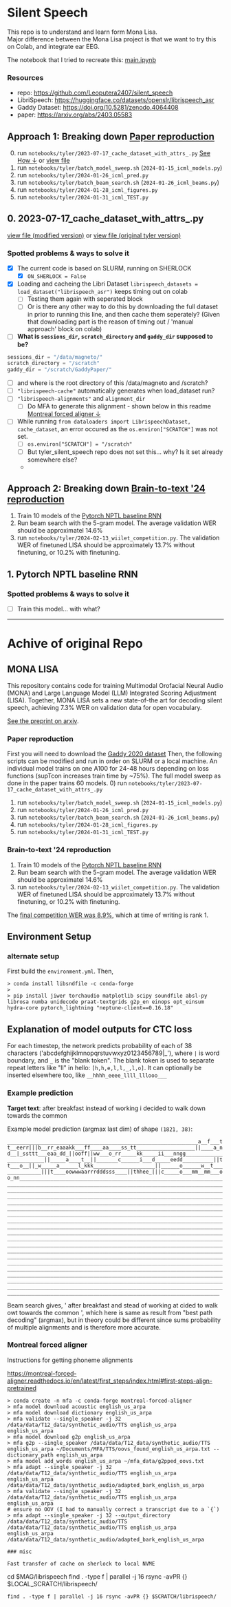 # Silent Speech
This repo is to understand and learn form Mona Lisa.  
Major difference between the Mona Lisa project is that we want to try this on Colab, and integrate ear EEG.

The notebook that I tried to recreate this: [main.ipynb](https://github.com/chanulee/silent_speech/blob/main/main.ipynb)

### Resources
- repo: https://github.com/Leoputera2407/silent_speech
- LibriSpeech: https://huggingface.co/datasets/openslr/librispeech_asr
- Gaddy Dataset: https://doi.org/10.5281/zenodo.4064408
- paper: https://arxiv.org/abs/2403.05583

## Approach 1: Breaking down [Paper reproduction](#paper-reproduction) 
0. run `notebooks/tyler/2023-07-17_cache_dataset_with_attrs_.py` [See How ↓](#0-2023-07-17_cache_dataset_with_attrs_py) or [view file](notebooks/tyler/2023-07-17_cache_dataset_with_attrs_.py)
1. run `notebooks/tyler/batch_model_sweep.sh` (`2024-01-15_icml_models.py`)
2. run `notebooks/tyler/2024-01-26_icml_pred.py`
3. run `notebooks/tyler/batch_beam_search.sh` (`2024-01-26_icml_beams.py`)
4. run `notebooks/tyler/2024-01-28_icml_figures.py`
5. run `notebooks/tyler/2024-01-31_icml_TEST.py`

## 0. 2023-07-17_cache_dataset_with_attrs_.py
[view file (modified version)](notebooks/tyler/2023-07-17_cache_dataset_with_attrs_.py) or [view file (original tyler version)](https://github.com/Leoputera2407/tyler_silent_speech/blob/main/notebooks/tyler/2023-07-17_cache_dataset_with_attrs_.py)

### Spotted problems & ways to solve it
- [x] The current code is based on SLURM, running on SHERLOCK
  - [x] ```ON_SHERLOCK = False```
- [x] Loading and cacheing the Libri Dataset ```librispeech_datasets = load_dataset("librispeech_asr")``` keeps timing out on colab
  - [ ] Testing them again with seperated block
  - [ ] Or is there any other way to do this by downloading the full dataset in prior to running this line, and then cache them seperately? (Given that downloading part is the reason of timing out / 'manual approach' block on colab)
- [ ] **What is ```sessions_dir```, ```scratch_directory``` and ```gaddy_dir``` supposed to be?**
```python
sessions_dir = "/data/magneto/"
scratch_directory = "/scratch"
gaddy_dir = "/scratch/GaddyPaper/"
```
  - [ ] and where is the root directory of this /data/magneto and /scratch?
- [ ] ```"librispeech-cache"``` automatically generates when load_dataset run?
- [ ] ```"librispeech-alignments"``` and ```alignment_dir```
  - [ ] Do MFA to generate this alignment - shown below in this readme [Montreal forced aligner ↓](#montreal-forced-aligner)
- [ ] While running ```from dataloaders import LibrispeechDataset, cache_dataset```, an error occured as the ```os.environ["SCRATCH"]``` was not set.
  - [ ] ```os.environ["SCRATCH"] = "/scratch"```
  - [ ] But tyler_silent_speech repo does not set this... why? Is it set already somewhere else?
  -

## Approach 2: Breaking down [Brain-to-text '24 reproduction](#brain-to-text-24-reproduction)  
1. Train 10 models of the [Pytorch NPTL baseline RNN](https://github.com/cffan/neural_seq_decoder)
2. Run beam search with the 5-gram model. The average validation WER should be approximatel 14.6%
3. run `notebooks/tyler/2024-02-13_wiilet_competition.py`. The validation WER of finetuned LISA should be approximately 13.7% without finetuning, or 10.2% with finetuning.

## 1. Pytorch NPTL baseline RNN
### Spotted problems & ways to solve it
- [ ] Train this model... with what?

---

# Achive of original Repo
## MONA LISA

This repository contains code for training Multimodal Orofacial Neural Audio (MONA) and Large Language
Model (LLM) Integrated Scoring Adjustment
(LISA). Together, MONA LISA sets a new state-of-the art for decoding silent speech, achieving 7.3% WER on validation data for open vocabulary.

[See the preprint on arxiv](https://arxiv.org/abs/2403.05583).

### Paper reproduction
First you will need to download the [Gaddy 2020 dataset](https://doi.org/10.5281/zenodo.4064408) Then, the following scripts can be modified and run in order on SLURM or a local machine. An individual model trains on one A100 for 24-48 hours depending on loss functions (supTcon increases train time by ~75%). The full model sweep as done in the paper trains 60 models.
0) run `notebooks/tyler/2023-07-17_cache_dataset_with_attrs_.py`
1) run `notebooks/tyler/batch_model_sweep.sh` (`2024-01-15_icml_models.py`)
2) run `notebooks/tyler/2024-01-26_icml_pred.py`
3) run `notebooks/tyler/batch_beam_search.sh` (`2024-01-26_icml_beams.py`)
4) run `notebooks/tyler/2024-01-28_icml_figures.py`
5) run `notebooks/tyler/2024-01-31_icml_TEST.py`

### Brain-to-text '24 reproduction
1) Train 10 models of the [Pytorch NPTL baseline RNN](https://github.com/cffan/neural_seq_decoder)
2) Run beam search with the 5-gram model. The average validation WER should be approximatel 14.6%
3) run `notebooks/tyler/2024-02-13_wiilet_competition.py`. The validation WER of finetuned LISA should be approximately 13.7% without finetuning, or 10.2% with finetuning.

The [final competition WER was 8.9%](https://eval.ai/web/challenges/challenge-page/2099/leaderboard/4944), which at time of writing is rank 1.

## Environment Setup

### alternate setup
First build the `environment.yml`. Then, 
```
> conda install libsndfile -c conda-forge
> 
> pip install jiwer torchaudio matplotlib scipy soundfile absl-py librosa numba unidecode praat-textgrids g2p_en einops opt_einsum hydra-core pytorch_lightning "neptune-client==0.16.18"
```


## Explanation of model outputs for CTC loss
For each timestep, the network predicts probability of each of 38 characters ('abcdefghijklmnopqrstuvwxyz0123456789|_'), where `|` is word boundary, and `_` is the "blank token". The blank token is used to separate repeat letters like "ll" in hello: `[h,h,e,l,l,_,l,o]`. It can optionally be inserted elsewhere too, like `__hhhh_eeee_llll_lllooo___`

### Example prediction


**Target text**: after breakfast instead of working i decided to walk down towards the common

Example model prediction (argmax last dim) of shape `(1821, 38)`:

`______________________________________________________________a__f___tt__eerr|||b__rr_eaaakk___ff____aa____ss_tt___________________||____a_nd__|_ssttt___eaa_dd_||ooff||ww___o_rr_____kk_____ii___nngg________________________||_____a____t__||_______c______i___d_____eedd__________||tt___o__||_w_____a______l_kkk____________________||______o______w__t______________|||t____oowwwaarrrdddsss____||thhee_|||c_____o___mm__mm___oo_nn___________________________________________________________________________________________________________________________________________________________________________________________________________________________________________________________________________________________________________________________________________________________________________________________________________________________________________________________________________________________________________________________________________________________________________________________________________________________________________________________________________________________________________________________________________________________________________________________________________________________________________________________________________________________________________________________________________________________________________________________________________________________________________________________________________________________________________________________________________________________________________________________________________________________________________________________________________________________________________________________________________________________________________________________________________________________________________________`

Beam search gives, ' after breakfast and stead of working at cided to walk owt towards the common ', which here is same as result from "best path decoding" (argmax), but in theory could be different since sums probability of multiple alignments and is therefore more accurate.


### Montreal forced aligner
Instructions for getting phoneme alignments


https://montreal-forced-aligner.readthedocs.io/en/latest/first_steps/index.html#first-steps-align-pretrained

```
> conda create -n mfa -c conda-forge montreal-forced-aligner
> mfa model download acoustic english_us_arpa
> mfa model download dictionary english_us_arpa
> mfa validate --single_speaker -j 32 /data/data/T12_data/synthetic_audio/TTS english_us_arpa english_us_arpa
> mfa model download g2p english_us_arpa
> mfa g2p --single_speaker /data/data/T12_data/synthetic_audio/TTS english_us_arpa ~/Documents/MFA/TTS/oovs_found_english_us_arpa.txt --dictionary_path english_us_arpa
> mfa model add_words english_us_arpa ~/mfa_data/g2pped_oovs.txt
> mfa adapt --single_speaker -j 32 /data/data/T12_data/synthetic_audio/TTS english_us_arpa english_us_arpa /data/data/T12_data/synthetic_audio/adapted_bark_english_us_arpa
> mfa validate --single_speaker -j 32 /data/data/T12_data/synthetic_audio/TTS english_us_arpa english_us_arpa
# ensure no OOV (I had to manually correct a transcript due to a `{`)
> mfa adapt --single_speaker -j 32 --output_directory /data/data/T12_data/synthetic_audio/TTS /data/data/T12_data/synthetic_audio/TTS english_us_arpa english_us_arpa /data/data/T12_data/synthetic_audio/adapted_bark_english_us_arpa

### misc

Fast transfer of cache on sherlock to local NVME
```
cd $MAG/librispeech
find . -type f | parallel -j 16 rsync -avPR {} $LOCAL_SCRATCH/librispeech/
```
find . -type f | parallel -j 16 rsync -avPR {} $SCRATCH/librispeech/
